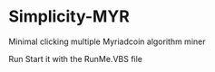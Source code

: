Simplicity-MYR
==============

Minimal clicking multiple Myriadcoin algorithm miner

Run Start it with the RunMe.VBS file
